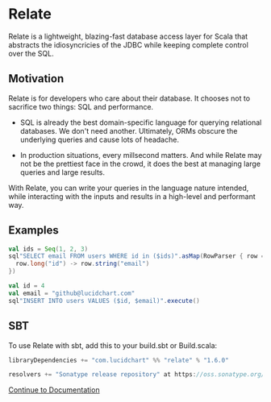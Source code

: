# Relate

Relate is a lightweight, blazing-fast database access layer for Scala that abstracts the idiosyncricies of the JDBC while keeping complete control over the SQL.

## Motivation

Relate is for developers who care about their database. It chooses not to sacrifice two things: SQL and performance.

* SQL is already the best domain-specific language for querying relational databases. We don't need another. Ultimately, ORMs obscure the underlying queries and cause lots of headache.

* In production situations, every millsecond matters. And while Relate may not be the prettiest face in the crowd, it does the best at managing large queries and large results.

With Relate, you can write your queries in the language nature intended, while interacting with the inputs and results in a high-level and performant way.


## Examples

```scala
val ids = Seq(1, 2, 3)
sql"SELECT email FROM users WHERE id in ($ids)".asMap(RowParser { row =>
  row.long("id") -> row.string("email")
})
```

```scala
val id = 4
val email = "github@lucidchart.com"
sql"INSERT INTO users VALUES ($id, $email)".execute()
```

## SBT

To use Relate with sbt, add this to your build.sbt or Build.scala:

```scala
libraryDependencies += "com.lucidchart" %% "relate" % "1.6.0"

resolvers += "Sonatype release repository" at https://oss.sonatype.org/content/repositories/releases/
```

[Continue to Documentation](https://github.com/lucidsoftware/relate/wiki)
